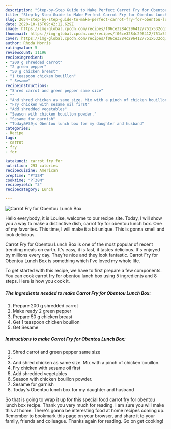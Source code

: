 ```yaml
---
description: "Step-by-Step Guide to Make Perfect Carrot Fry for Obentou Lunch Box"
title: "Step-by-Step Guide to Make Perfect Carrot Fry for Obentou Lunch Box"
slug: 2654-step-by-step-guide-to-make-perfect-carrot-fry-for-obentou-lunch-box
date: 2020-10-16T09:42:12.629Z
image: https://img-global.cpcdn.com/recipes/f06ce3284c296412/751x532cq70/carrot-fry-for-obentou-lunch-box-recipe-main-photo.jpg
thumbnail: https://img-global.cpcdn.com/recipes/f06ce3284c296412/751x532cq70/carrot-fry-for-obentou-lunch-box-recipe-main-photo.jpg
cover: https://img-global.cpcdn.com/recipes/f06ce3284c296412/751x532cq70/carrot-fry-for-obentou-lunch-box-recipe-main-photo.jpg
author: Rhoda Morris
ratingvalue: 5
reviewcount: 11196
recipeingredient:
- "200 g shredded carrot"
- "2 green pepper"
- "50 g chicken breast"
- "1 teaspoon chicken bouillon"
- " Sesame"
recipeinstructions:
- "Shred carrot and green pepper same size"
- ""
- "And shred chicken as same size. Mix with a pinch of chicken bouillon."
- "Fry chicken with sesame oil first"
- "Add shredded vegetables"
- "Season with chicken bouillon powder."
- "Sesame for garnish"
- "Today&#39;s Obentou lunch box for my daughter and husband"
categories:
- Recipe
tags:
- carrot
- fry
- for

katakunci: carrot fry for 
nutrition: 293 calories
recipecuisine: American
preptime: "PT32M"
cooktime: "PT38M"
recipeyield: "3"
recipecategory: Lunch

---
```



![Carrot Fry for Obentou Lunch Box](https://img-global.cpcdn.com/recipes/f06ce3284c296412/751x532cq70/carrot-fry-for-obentou-lunch-box-recipe-main-photo.jpg)

Hello everybody, it is Louise, welcome to our recipe site. Today, I will show you a way to make a distinctive dish, carrot fry for obentou lunch box. One of my favorites. This time, I will make it a bit unique. This is gonna smell and look delicious.



Carrot Fry for Obentou Lunch Box is one of the most popular of recent trending meals on earth. It's easy, it is fast, it tastes delicious. It's enjoyed by millions every day. They're nice and they look fantastic. Carrot Fry for Obentou Lunch Box is something which I've loved my whole life.


To get started with this recipe, we have to first prepare a few components. You can cook carrot fry for obentou lunch box using 5 ingredients and 8 steps. Here is how you cook it.

<!--inarticleads1-->

##### The ingredients needed to make Carrot Fry for Obentou Lunch Box:

1. Prepare 200 g shredded carrot
1. Make ready 2 green pepper
1. Prepare 50 g chicken breast
1. Get 1 teaspoon chicken bouillon
1. Get  Sesame




<!--inarticleads2-->

##### Instructions to make Carrot Fry for Obentou Lunch Box:

1. Shred carrot and green pepper same size
1. 
1. And shred chicken as same size. Mix with a pinch of chicken bouillon.
1. Fry chicken with sesame oil first
1. Add shredded vegetables
1. Season with chicken bouillon powder.
1. Sesame for garnish
1. Today&#39;s Obentou lunch box for my daughter and husband




So that is going to wrap it up for this special food carrot fry for obentou lunch box recipe. Thank you very much for reading. I am sure you will make this at home. There's gonna be interesting food at home recipes coming up. Remember to bookmark this page on your browser, and share it to your family, friends and colleague. Thanks again for reading. Go on get cooking!
